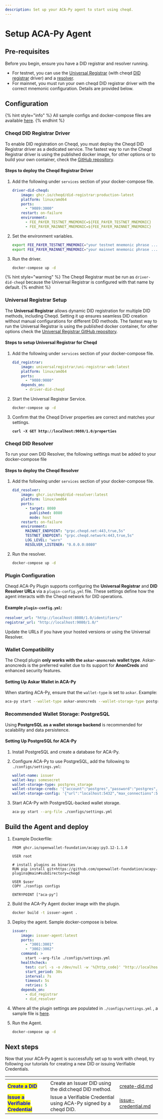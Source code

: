 ```yaml
---
description: Set up your ACA-Py agent to start using cheqd.
---
```


# Setup ACA-Py Agent

## Pre-requisites

Before you begin, ensure you have a DID registrar and resolver running.&#x20;

* For testnet, you can use the [Universal Registrar](https://github.com/decentralized-identity/universal-registrar/) (with cheqd [DID registrar](https://did-registrar.cheqd.net) driver) and a [resolver](https://resolver.cheqd.net/).&#x20;
* For mainnet, you must run your own cheqd DID registrar driver with the correct mnemonic configuration. Details are provided below.

## Configuration

{% hint style="info" %}
All sample configs and docker-compose files are available [here](https://github.com/openwallet-foundation/acapy-plugins/tree/main/cheqd/docker).
{% endhint %}

### Cheqd DID Registrar Driver

To enable DID registration on Cheqd, you must deploy the Cheqd DID Registrar driver as a dedicated service. The fastest way to run the Cheqd Registrar driver is using the published docker image, for other options or to build your own container, check the [GitHub repository](https://github.com/cheqd/did-registrar).

#### Steps to deploy the Cheqd Registrar Driver

1.  Add the following under `services`  section of your docker-compose file.

    ```yaml
    driver-did-cheqd:
        image: ghcr.io/cheqd/did-registrar:production-latest
        platform: linux/amd64
        ports:
          - "9089:3000"
        restart: on-failure
        environment:
          - FEE_PAYER_TESTNET_MNEMONIC=${FEE_PAYER_TESTNET_MNEMONIC}
          - FEE_PAYER_MAINNET_MNEMONIC=${FEE_PAYER_MAINNET_MNEMONIC}
    ```
2.  Set the environment variables.

    ```bash
    export FEE_PAYER_TESTNET_MNEMONIC="your testnet mnemonic phrase ..."
    export FEE_PAYER_MAINNET_MNEMONIC="your mainnet mnemonic phrase ..."
    ```
3.  Run the driver.

    ```bash
    docker-compose up -d
    ```

{% hint style="warning" %}
The Cheqd Registrar must be run as `driver-did-cheqd` because the Universal Registrar is configured with that name by default.
{% endhint %}

### Universal Registrar Setup

The **Universal Registrar** allows dynamic DID registration for multiple DID methods, including Cheqd. Setting it up ensures seamless DID creation without manual configurations for different DID methods. The fastest way to run the Universal Registrar is using the published docker container, for other options check the [Universal Registrar GitHub repository](https://github.com/decentralized-identity/universal-registrar).

#### Steps to setup Universal Registrar for Cheqd

1.  Add the following under `services`  section of your docker-compose file.

    ```yaml
    did_registrar:
        image: universalregistrar/uni-registrar-web:latest
        platform: linux/amd64
        ports:
          - "9080:9080"
        depends_on:
          - driver-did-cheqd
    ```
2.  Start the Universal Registrar Service.

    ```bash
    docker-compose up -d
    ```
3.  Confirm that the Cheqd Driver properties are correct and matches your settings.

    <pre class="language-bash"><code class="lang-bash"><strong>curl -X GET http://localhost:9080/1.0/properties
    </strong></code></pre>

### Cheqd DID Resolver

To run your own DID Resolver, the following settings must be added to your docker-compose file

#### Steps to deploy the Cheqd Resolver

1.  Add the following under `services`  section of your docker-compose file.

    ```yaml
    did_resolver:
        image: ghcr.io/cheqd/did-resolver:latest
        platform: linux/amd64
        ports:
          - target: 8080
            published: 8080
            mode: host
        restart: on-failure
        environment:
          MAINNET_ENDPOINT: "grpc.cheqd.net:443,true,5s"
          TESTNET_ENDPOINT: "grpc.cheqd.network:443,true,5s"
          LOG_LEVEL: "warn"
          RESOLVER_LISTENER: "0.0.0.0:8080"
    ```
2.  Run the resolver.

    ```bash
    docker-compose up -d
    ```

### Plugin Configuration

Cheqd ACA-Py Plugin supports configuring the **Universal Registrar** and **DID Resolver** **URLs** via a `plugin-config.yml` file. These settings define how the agent interacts with the Cheqd network for DID operations.

#### **Example `plugin-config.yml`:**

```yaml
resolver_url: "http://localhost:8080/1.0/identifiers/"
registrar_url: "http://localhost:9080/1.0/"
```

Update the URLs if you have your hosted versions or using the Universal Resolver.

### Wallet Compatibility

The Cheqd plugin **only works with the `askar-anoncreds` wallet type**. Askar-anoncreds is the preferred wallet due to its support for **AnonCreds** and enhanced security features.

#### **Setting Up Askar Wallet in ACA-Py**

When starting ACA-Py, ensure that the `wallet-type` is set to `askar`. Example:

```bash
aca-py start --wallet-type askar-anoncreds --wallet-storage-type postgres_storage
```

### Recommended Wallet Storage: PostgreSQL

Using **PostgreSQL as a wallet storage backend** is recommended for scalability and data persistence.

#### **Setting Up PostgreSQL for ACA-Py**

1. Install PostgreSQL and create a database for ACA-Py.
2.  Configure ACA-Py to use PostgreSQL, add the following to `./configs/settings.yml`:

    ```yaml
    wallet-name: issuer
    wallet-key: somesecret
    wallet-storage-type: postgres_storage
    wallet-storage-creds: '{"account":"postgres","password":"postgres","admin_account":"postgres","admin_password":"postgres"}'
    wallet-storage-config: '{"url":"localhost:5432","max_connections":5}'
    ```
3.  Start ACA-Py with PostgreSQL-backed wallet storage.

    ```bash
    aca-py start --arg-file ./configs/settings.yml
    ```

## Build the Agent and deploy

1.  Example Dockerfile:

    ```docker
    FROM ghcr.io/openwallet-foundation/acapy:py3.12-1.1.0

    USER root

    # install plugins as binaries
    RUN pip install git+https://github.com/openwallet-foundation/acapy-plugins@main#subdirectory=cheqd

    USER $user
    COPY ./configs configs

    ENTRYPOINT ["aca-py"]
    ```
2.  Build the ACA-Py Agent docker image with the plugin.

    ```bash
    docker build -t issuer-agent .
    ```
3.  Deploy the agent. Sample docker-compose is below.

    ```yaml
    issuer:
        image: issuer-agent:latest
        ports:
          - "3001:3001"
          - "3002:3002"
        command: >
          start --arg-file ./configs/settings.yml
        healthcheck:
          test: curl -s -o /dev/null -w '%{http_code}' "http://localhost:3001/status/live" | grep "200" > /dev/null
          start_period: 30s
          interval: 7s
          timeout: 5s
          retries: 5
        depends_on:
          - did_registrar
          - did_resolver
    ```
4. Where all the plugin settings are populated in `./configs/settings.yml` , a sample file is [here](https://github.com/openwallet-foundation/acapy-plugins/blob/main/cheqd/docker/default.yml).
5.  Run the Agent.

    ```bash
    docker-compose up -d
    ```

## Next steps

Now that your ACA-Py agent is successfully set up to work with cheqd, try following our tutorials for creating a new DID or issuing Verifiable Credentials.

<table data-card-size="large" data-view="cards"><thead><tr><th></th><th></th><th data-hidden data-card-target data-type="content-ref"></th></tr></thead><tbody><tr><td><mark style="color:blue;"><strong>Create a DID</strong></mark></td><td>Create an Issuer DID using the did:cheqd DID method.</td><td><a href="dids/create-did.md">create-did.md</a></td></tr><tr><td><mark style="color:blue;"><strong>Issue a Verifiable Credential</strong></mark></td><td>Issue a Verifiable Credential using ACA-Py signed by a cheqd DID.</td><td><a href="credentials/anoncreds/issue-credential.md">issue-credential.md</a></td></tr></tbody></table>

